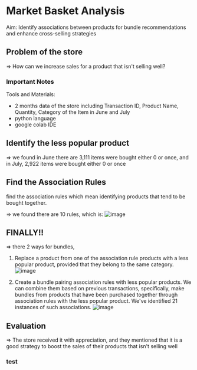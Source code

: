 # Market Basket Analysis
Aim: Identify associations between products for bundle recommendations and enhance cross-selling strategies

## Problem of the store
=> How can we increase sales for a product that isn't selling well?

### Important Notes
Tools and Materials:
+ 2 months data of the store including Transaction ID, Product Name, Quantity, Category of the Item in June and July
+ python language
+ google colab IDE
  
## Identify the less popular product  
=> we found in June there are 3,111 items were bought either 0 or once, and in July, 2,922 items were bought either 0 or once

## Find the Association Rules
find the association rules which mean identifying products that tend to be bought together.

=> we found there are 10 rules, which is:
![image](https://github.com/hanahbs/market-basket-analysis/assets/98167908/65926d6f-c733-4dff-a795-25a06b5a4f44)

## FINALLY!!
=> there 2 ways for bundles,
1) Replace a product from one of the association rule products with a less popular product, provided that they belong to the same category.
![image](https://github.com/hanahbs/market-basket-analysis/assets/98167908/e58ebd4c-6dcc-4870-bd56-26daee9b7839)


3) Create a bundle pairing association rules with less popular products.
We can combine them based on previous transactions, specifically, make bundles from products that have been purchased together through association rules with the less popular product. We've identified 21 instances of such associations.
![image](https://github.com/hanahbs/market-basket-analysis/assets/98167908/7ec04f2c-72cf-48cb-8fa5-31ba511a352c)

## Evaluation
=> The store received it with appreciation, and they mentioned that it is a good strategy to boost the sales of their products that isn't selling well

### test

